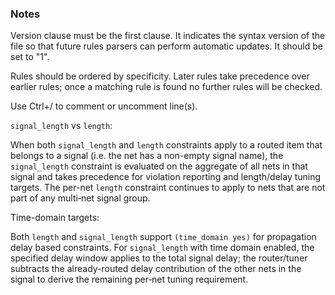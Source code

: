 ### Notes

Version clause must be the first clause.  It indicates the syntax version of the file so that
future rules parsers can perform automatic updates.  It should be
set to "1".

Rules should be ordered by specificity.  Later rules take
precedence over earlier rules; once a matching rule is found
no further rules will be checked.

Use Ctrl+/ to comment or uncomment line(s).

`signal_length` vs `length`:

When both `signal_length` and `length` constraints apply to a routed item that belongs to a signal (i.e. the net has a non-empty signal name), the `signal_length` constraint is evaluated on the aggregate of all nets in that signal and takes precedence for violation reporting and length/delay tuning targets. The per-net `length` constraint continues to apply to nets that are not part of any multi‑net signal group.

Time-domain targets:

Both `length` and `signal_length` support `(time_domain yes)` for propagation delay based constraints. For `signal_length` with time domain enabled, the specified delay window applies to the total signal delay; the router/tuner subtracts the already-routed delay contribution of the other nets in the signal to derive the remaining per‑net tuning requirement.


<br><br><br>